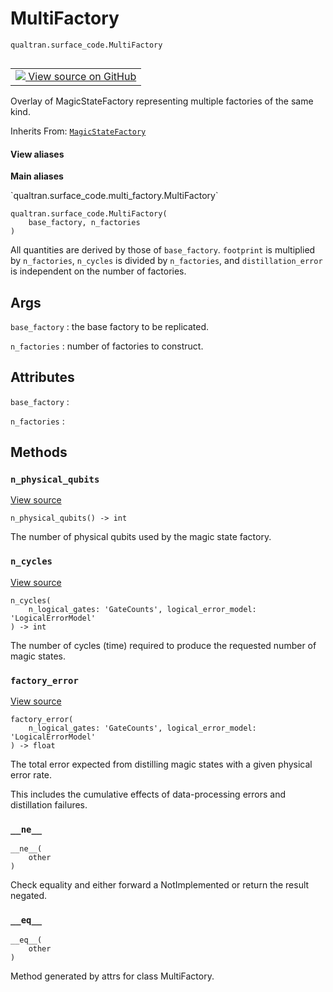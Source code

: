 # MultiFactory
`qualtran.surface_code.MultiFactory`


<table class="tfo-notebook-buttons tfo-api nocontent" align="left">
<td>
  <a target="_blank" href="https://github.com/quantumlib/Qualtran/blob/main/qualtran/surface_code/multi_factory.py#L26-L55">
    <img src="https://www.tensorflow.org/images/GitHub-Mark-32px.png" />
    View source on GitHub
  </a>
</td>
</table>



Overlay of MagicStateFactory representing multiple factories of the same kind.

Inherits From: [`MagicStateFactory`](../../qualtran/surface_code/MagicStateFactory.md)

<section class="expandable">
  <h4 class="showalways">View aliases</h4>
  <p>
<b>Main aliases</b>
<p>`qualtran.surface_code.multi_factory.MultiFactory`</p>
</p>
</section>

<pre class="devsite-click-to-copy prettyprint lang-py tfo-signature-link">
<code>qualtran.surface_code.MultiFactory(
    base_factory, n_factories
)
</code></pre>



<!-- Placeholder for "Used in" -->

All quantities are derived by those of `base_factory`. `footprint` is multiplied by
`n_factories`, `n_cycles` is divided by `n_factories`, and  `distillation_error` is independent
on the number of factories.

<h2 class="add-link">Args</h2>

`base_factory`<a id="base_factory"></a>
: the base factory to be replicated.

`n_factories`<a id="n_factories"></a>
: number of factories to construct.






<h2 class="add-link">Attributes</h2>

`base_factory`<a id="base_factory"></a>
: &nbsp;

`n_factories`<a id="n_factories"></a>
: &nbsp;




## Methods

<h3 id="n_physical_qubits"><code>n_physical_qubits</code></h3>

<a target="_blank" class="external" href="https://github.com/quantumlib/Qualtran/blob/main/qualtran/surface_code/multi_factory.py#L42-L43">View source</a>

<pre class="devsite-click-to-copy prettyprint lang-py tfo-signature-link">
<code>n_physical_qubits() -> int
</code></pre>

The number of physical qubits used by the magic state factory.


<h3 id="n_cycles"><code>n_cycles</code></h3>

<a target="_blank" class="external" href="https://github.com/quantumlib/Qualtran/blob/main/qualtran/surface_code/multi_factory.py#L45-L50">View source</a>

<pre class="devsite-click-to-copy prettyprint lang-py tfo-signature-link">
<code>n_cycles(
    n_logical_gates: 'GateCounts', logical_error_model: 'LogicalErrorModel'
) -> int
</code></pre>

The number of cycles (time) required to produce the requested number of magic states.


<h3 id="factory_error"><code>factory_error</code></h3>

<a target="_blank" class="external" href="https://github.com/quantumlib/Qualtran/blob/main/qualtran/surface_code/multi_factory.py#L52-L55">View source</a>

<pre class="devsite-click-to-copy prettyprint lang-py tfo-signature-link">
<code>factory_error(
    n_logical_gates: 'GateCounts', logical_error_model: 'LogicalErrorModel'
) -> float
</code></pre>

The total error expected from distilling magic states with a given physical error rate.

This includes the cumulative effects of data-processing errors and distillation failures.

<h3 id="__ne__"><code>__ne__</code></h3>

<pre class="devsite-click-to-copy prettyprint lang-py tfo-signature-link">
<code>__ne__(
    other
)
</code></pre>

Check equality and either forward a NotImplemented or return the result negated.


<h3 id="__eq__"><code>__eq__</code></h3>

<pre class="devsite-click-to-copy prettyprint lang-py tfo-signature-link">
<code>__eq__(
    other
)
</code></pre>

Method generated by attrs for class MultiFactory.




